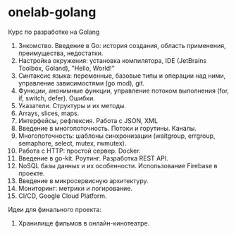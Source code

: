 # onelab-golang
Курс по разработке на Golang

1. Знкомство. Введение в Go: история создания, область применения, преимущества, недостатки.
2. Настройка окружения: установка компилятора, IDE (JetBrains Toolbox, Goland), "Hello, World!"
3. Синтаксис языка: переменные, базовые типы и операции над ними, управление зависимостями (go mod), git.
4. Функции, анонимные функции, управление потоком выполнения (for, if, switch, defer). Ошибки.
5. Указатели. Структуры и их методы.
6. Arrays, slices, maps.
7. Интерфейсы, рефлексия. Работа с JSON, XML
8. Введение в многопоточность. Потоки и горутины. Каналы.
9. Многопоточность: шаблоны синхронизации (waitgroup, errgroup, semaphore, select, mutex, rwmutex).
10. Работа с HTTP: простой сервер. Docker.
11. Введение в go-kit. Роутинг. Разработка REST API. 
12. NoSQL базы данных и их особенности. Использование Firebase в проекте.
13. Введение в микросервисную архитектуру. 
15. Мониторинг: метрики и логирование.
16. CI/CD, Google Cloud Platform.


Идеи для финального проекта:
1. Хранилище фильмов в онлайн-кинотеатре.
